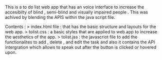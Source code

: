 This is a to do list web app that has an voice interface to increase the accesibilty of blind , semi-blind and visually impaired people . This was achived by blending the APIS within the java script file.
	
 Contents : 
	> index.html file : that has the basic structure and layouts for the web app.
  	> tolist.css : a basic styles that are applied to web app to increase the aesthetics of the app.
  	> tolist.jss : the javascriot file to add the functionalites to add , delete , and edit the task and also it contains the API intergration which allows to speak out after the button is clicked or hovered upon.
